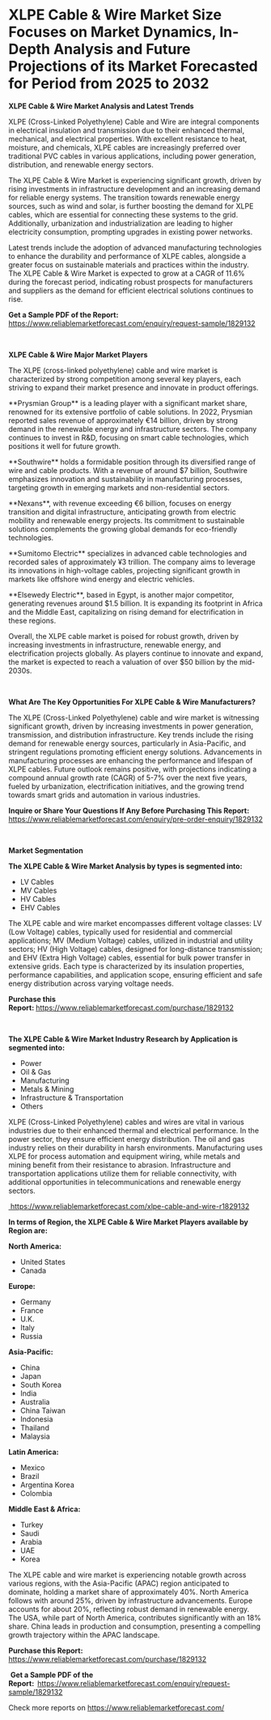 <p><h1>XLPE Cable & Wire Market Size Focuses on Market Dynamics, In-Depth Analysis and Future Projections of its Market Forecasted for Period from 2025 to 2032</h1></p><p><strong>XLPE Cable & Wire Market Analysis and Latest Trends</strong></p>
<p><p>XLPE (Cross-Linked Polyethylene) Cable and Wire are integral components in electrical insulation and transmission due to their enhanced thermal, mechanical, and electrical properties. With excellent resistance to heat, moisture, and chemicals, XLPE cables are increasingly preferred over traditional PVC cables in various applications, including power generation, distribution, and renewable energy sectors.</p><p>The XLPE Cable & Wire Market is experiencing significant growth, driven by rising investments in infrastructure development and an increasing demand for reliable energy systems. The transition towards renewable energy sources, such as wind and solar, is further boosting the demand for XLPE cables, which are essential for connecting these systems to the grid. Additionally, urbanization and industrialization are leading to higher electricity consumption, prompting upgrades in existing power networks.</p><p>Latest trends include the adoption of advanced manufacturing technologies to enhance the durability and performance of XLPE cables, alongside a greater focus on sustainable materials and practices within the industry. The XLPE Cable & Wire Market is expected to grow at a CAGR of 11.6% during the forecast period, indicating robust prospects for manufacturers and suppliers as the demand for efficient electrical solutions continues to rise.</p></p>
<p><strong>Get a Sample PDF of the Report:&nbsp;</strong> <a href="https://www.reliablemarketforecast.com/enquiry/request-sample/1829132?utm_campaign=3203&utm_medium=2&utm_source=Github&utm_content=ia&utm_term=26032025&utm_id=xlpe-cable-wire">https://www.reliablemarketforecast.com/enquiry/request-sample/1829132</a></p>
<p>&nbsp;</p>
<p><strong>XLPE Cable & Wire Major Market Players</strong></p>
<p><p>The XLPE (cross-linked polyethylene) cable and wire market is characterized by strong competition among several key players, each striving to expand their market presence and innovate in product offerings.</p><p>**Prysmian Group** is a leading player with a significant market share, renowned for its extensive portfolio of cable solutions. In 2022, Prysmian reported sales revenue of approximately €14 billion, driven by strong demand in the renewable energy and infrastructure sectors. The company continues to invest in R&D, focusing on smart cable technologies, which positions it well for future growth.</p><p>**Southwire** holds a formidable position through its diversified range of wire and cable products. With a revenue of around $7 billion, Southwire emphasizes innovation and sustainability in manufacturing processes, targeting growth in emerging markets and non-residential sectors.</p><p>**Nexans**, with revenue exceeding €6 billion, focuses on energy transition and digital infrastructure, anticipating growth from electric mobility and renewable energy projects. Its commitment to sustainable solutions complements the growing global demands for eco-friendly technologies.</p><p>**Sumitomo Electric** specializes in advanced cable technologies and recorded sales of approximately ¥3 trillion. The company aims to leverage its innovations in high-voltage cables, projecting significant growth in markets like offshore wind energy and electric vehicles.</p><p>**Elsewedy Electric**, based in Egypt, is another major competitor, generating revenues around $1.5 billion. It is expanding its footprint in Africa and the Middle East, capitalizing on rising demand for electrification in these regions.</p><p>Overall, the XLPE cable market is poised for robust growth, driven by increasing investments in infrastructure, renewable energy, and electrification projects globally. As players continue to innovate and expand, the market is expected to reach a valuation of over $50 billion by the mid-2030s.</p></p>
<p>&nbsp;</p>
<p><strong>What Are The Key Opportunities For XLPE Cable & Wire Manufacturers?</strong></p>
<p><p>The XLPE (Cross-Linked Polyethylene) cable and wire market is witnessing significant growth, driven by increasing investments in power generation, transmission, and distribution infrastructure. Key trends include the rising demand for renewable energy sources, particularly in Asia-Pacific, and stringent regulations promoting efficient energy solutions. Advancements in manufacturing processes are enhancing the performance and lifespan of XLPE cables. Future outlook remains positive, with projections indicating a compound annual growth rate (CAGR) of 5-7% over the next five years, fueled by urbanization, electrification initiatives, and the growing trend towards smart grids and automation in various industries.</p></p>
<p><strong>Inquire or Share Your Questions If Any Before Purchasing This Report:</strong> <a href="https://www.reliablemarketforecast.com/enquiry/pre-order-enquiry/1829132?utm_campaign=3203&utm_medium=2&utm_source=Github&utm_content=ia&utm_term=26032025&utm_id=xlpe-cable-wire">https://www.reliablemarketforecast.com/enquiry/pre-order-enquiry/1829132</a></p>
<p>&nbsp;</p>
<p><strong>Market Segmentation</strong></p>
<p><strong>The XLPE Cable & Wire Market Analysis by types is segmented into:</strong></p>
<p><ul><li>LV Cables</li><li>MV Cables</li><li>HV Cables</li><li>EHV Cables</li></ul></p>
<p><p>The XLPE cable and wire market encompasses different voltage classes: LV (Low Voltage) cables, typically used for residential and commercial applications; MV (Medium Voltage) cables, utilized in industrial and utility sectors; HV (High Voltage) cables, designed for long-distance transmission; and EHV (Extra High Voltage) cables, essential for bulk power transfer in extensive grids. Each type is characterized by its insulation properties, performance capabilities, and application scope, ensuring efficient and safe energy distribution across varying voltage needs.</p></p>
<p><strong>Purchase this Report:&nbsp;</strong><a href="https://www.reliablemarketforecast.com/purchase/1829132?utm_campaign=3203&utm_medium=2&utm_source=Github&utm_content=ia&utm_term=26032025&utm_id=xlpe-cable-wire">https://www.reliablemarketforecast.com/purchase/1829132</a></p>
<p>&nbsp;</p>
<p><strong>The XLPE Cable & Wire Market Industry Research by Application is segmented into:</strong></p>
<p><ul><li>Power</li><li>Oil & Gas</li><li>Manufacturing</li><li>Metals & Mining</li><li>Infrastructure & Transportation</li><li>Others</li></ul></p>
<p><p>XLPE (Cross-Linked Polyethylene) cables and wires are vital in various industries due to their enhanced thermal and electrical performance. In the power sector, they ensure efficient energy distribution. The oil and gas industry relies on their durability in harsh environments. Manufacturing uses XLPE for process automation and equipment wiring, while metals and mining benefit from their resistance to abrasion. Infrastructure and transportation applications utilize them for reliable connectivity, with additional opportunities in telecommunications and renewable energy sectors.</p></p>
<p><a href="https://www.reliablemarketforecast.com/xlpe-cable-and-wire-r1829132?utm_campaign=3203&utm_medium=2&utm_source=Github&utm_content=ia&utm_term=26032025&utm_id=xlpe-cable-wire">&nbsp;https://www.reliablemarketforecast.com/xlpe-cable-and-wire-r1829132</a></p>
<p><strong>In terms of Region, the XLPE Cable & Wire Market Players available by Region are:</strong></p>
<p>
    <p> <strong> North America: </strong>
        <ul>
            <li>United States</li>
            <li>Canada</li>
        </ul>
        </p> 
    <p> <strong> Europe: </strong>
        <ul>
            <li>Germany</li>
            <li>France</li>
            <li>U.K.</li>
            <li>Italy</li>
            <li>Russia</li>
        </ul>
        </p> 
    <p> <strong> Asia-Pacific: </strong>
        <ul>
            <li>China</li>
            <li>Japan</li>
            <li>South Korea</li>
            <li>India</li>
            <li>Australia</li>
            <li>China Taiwan</li>
            <li>Indonesia</li>
            <li>Thailand</li>
            <li>Malaysia</li>
        </ul>
        </p> 
    <p> <strong> Latin America: </strong>
        <ul>
            <li>Mexico</li>
            <li>Brazil</li>
            <li>Argentina Korea</li>
            <li>Colombia</li>
        </ul>
        </p> 
    <p> <strong> Middle East & Africa: </strong>
        <ul>
            <li>Turkey</li>
            <li>Saudi</li>
            <li>Arabia</li>
            <li>UAE</li>
            <li>Korea</li>
        </ul>
    </p>
    </p>
<p><p>The XLPE cable and wire market is experiencing notable growth across various regions, with the Asia-Pacific (APAC) region anticipated to dominate, holding a market share of approximately 40%. North America follows with around 25%, driven by infrastructure advancements. Europe accounts for about 20%, reflecting robust demand in renewable energy. The USA, while part of North America, contributes significantly with an 18% share. China leads in production and consumption, presenting a compelling growth trajectory within the APAC landscape.</p></p>
<p><strong>Purchase this Report: </strong><a href="https://www.reliablemarketforecast.com/purchase/1829132?utm_campaign=3203&utm_medium=2&utm_source=Github&utm_content=ia&utm_term=26032025&utm_id=xlpe-cable-wire">https://www.reliablemarketforecast.com/purchase/1829132</a></p>
<p>&nbsp;<strong>Get a Sample PDF of the Report:&nbsp;&nbsp;</strong><a href="https://www.reliablemarketforecast.com/enquiry/request-sample/1829132?utm_campaign=3203&utm_medium=2&utm_source=Github&utm_content=ia&utm_term=26032025&utm_id=xlpe-cable-wire">https://www.reliablemarketforecast.com/enquiry/request-sample/1829132</a></p>
<p><strong></strong></p>
<p>Check more reports on <a href="https://www.reliablemarketforecast.com/?utm_campaign=3203&utm_medium=2&utm_source=Github&utm_content=ia&utm_term=26032025&utm_id=xlpe-cable-wire">https://www.reliablemarketforecast.com/</a></p>